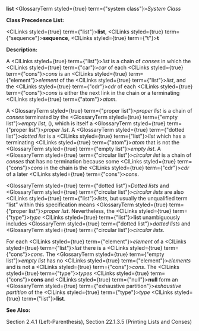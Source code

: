 **list** <GlossaryTerm styled={true} term={"system class"}><i>System Class</i></GlossaryTerm> 



**Class Precedence List:** 



<ClLinks styled={true} term={"list"}><b>list</b></ClLinks>, <ClLinks styled={true} term={"sequence"}><b>sequence</b></ClLinks>, <ClLinks styled={true} term={"t"}><b>t</b></ClLinks> 



**Description:** 



A <ClLinks styled={true} term={"list"}><i>list</i></ClLinks> is a chain of *conses* in which the <ClLinks styled={true} term={"car"}><i>car</i></ClLinks> of each <ClLinks styled={true} term={"cons"}><i>cons</i></ClLinks> is an <ClLinks styled={true} term={"element"}><i>element</i></ClLinks> of the <ClLinks styled={true} term={"list"}><i>list</i></ClLinks>, and the <ClLinks styled={true} term={"cdr"}><i>cdr</i></ClLinks> of each <ClLinks styled={true} term={"cons"}><i>cons</i></ClLinks> is either the next link in the chain or a terminating <ClLinks styled={true} term={"atom"}><i>atom</i></ClLinks>. 



A <GlossaryTerm styled={true} term={"proper list"}><i>proper list</i></GlossaryTerm> is a chain of *conses* terminated by the <GlossaryTerm styled={true} term={"empty list"}><i>empty list</i></GlossaryTerm>, (), which is itself a <GlossaryTerm styled={true} term={"proper list"}><i>proper list</i></GlossaryTerm>. A <GlossaryTerm styled={true} term={"dotted list"}><i>dotted list</i></GlossaryTerm> is a <ClLinks styled={true} term={"list"}><i>list</i></ClLinks> which has a terminating <ClLinks styled={true} term={"atom"}><i>atom</i></ClLinks> that is not the <GlossaryTerm styled={true} term={"empty list"}><i>empty list</i></GlossaryTerm>. A <GlossaryTerm styled={true} term={"circular list"}><i>circular list</i></GlossaryTerm> is a chain of *conses* that has no termination because some <ClLinks styled={true} term={"cons"}><i>cons</i></ClLinks> in the chain is the <ClLinks styled={true} term={"cdr"}><i>cdr</i></ClLinks> of a later <ClLinks styled={true} term={"cons"}><i>cons</i></ClLinks>. 



<GlossaryTerm styled={true} term={"dotted list"}><i>Dotted lists</i></GlossaryTerm> and <GlossaryTerm styled={true} term={"circular list"}><i>circular lists</i></GlossaryTerm> are also <ClLinks styled={true} term={"list"}><i>lists</i></ClLinks>, but usually the unqualified term “list” within this specification means <GlossaryTerm styled={true} term={"proper list"}><i>proper list</i></GlossaryTerm>. Nevertheless, the <ClLinks styled={true} term={"type"}><i>type</i></ClLinks> <ClLinks styled={true} term={"list"}><b>list</b></ClLinks> unambiguously includes <GlossaryTerm styled={true} term={"dotted list"}><i>dotted lists</i></GlossaryTerm> and <GlossaryTerm styled={true} term={"circular list"}><i>circular lists</i></GlossaryTerm>. 



For each <ClLinks styled={true} term={"element"}><i>element</i></ClLinks> of a <ClLinks styled={true} term={"list"}><i>list</i></ClLinks> there is a <ClLinks styled={true} term={"cons"}><i>cons</i></ClLinks>. The <GlossaryTerm styled={true} term={"empty list"}><i>empty list</i></GlossaryTerm> has no <ClLinks styled={true} term={"element"}><i>elements</i></ClLinks> and is not a <ClLinks styled={true} term={"cons"}><i>cons</i></ClLinks>. The <ClLinks styled={true} term={"type"}><i>types</i></ClLinks> <ClLinks styled={true} term={"cons"}><b>cons</b></ClLinks> and <ClLinks styled={true} term={"null"}><b>null</b></ClLinks> form an <GlossaryTerm styled={true} term={"exhaustive partition"}><i>exhaustive partition</i></GlossaryTerm> of the <ClLinks styled={true} term={"type"}><i>type</i></ClLinks> <ClLinks styled={true} term={"list"}><b>list</b></ClLinks>. 



**See Also:** 



Section 2.4.1 (Left-Parenthesis), Section 22.1.3.5 (Printing Lists and Conses) 



